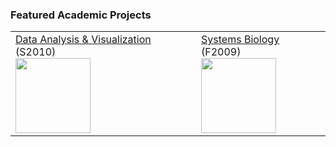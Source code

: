 ### Featured Academic Projects

<table>
<tr>
  <td><a href="https://github.com/cheri/School-Projects/tree/master/Data-Analysis-and-Visualization">Data Analysis & Visualization</a> (S2010)<br><a href="https://github.com/cheri/School-Projects/blob/master/Data-Analysis-and-Visualization/K-Means-Clustering/data_rotated.png"><img height=120 src="https://github.com/cheri/School-Projects/raw/master/Data-Analysis-and-Visualization/K-Means-Clustering/data_rotated.png"></a></td>

  <td><a href="https://github.com/cheri/School-Projects/tree/master/Systems-Biology">Systems Biology</a> (F2009)<br><a href="https://github.com/cheri/School-Projects/blob/master/Systems-Biology/Evolutionary-Algorithms/mean-cost.png"><img height=120 src="https://github.com/cheri/School-Projects/raw/master/Systems-Biology/Evolutionary-Algorithms/mean-cost.png"></a></td>

</tr>
</table>
